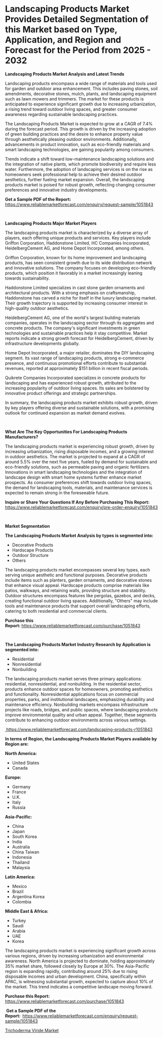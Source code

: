 <p><h1>Landscaping Products Market Provides Detailed Segmentation of this Market based on Type, Application, and Region and Forecast for the Period from 2025 - 2032</h1></p><p><strong>Landscaping Products Market Analysis and Latest Trends</strong></p>
<p><p>Landscaping products encompass a wide range of materials and tools used for garden and outdoor area enhancement. This includes paving stones, soil amendments, decorative stones, mulch, plants, and landscaping equipment such as lawn mowers and trimmers. The market for these products is anticipated to experience significant growth due to increasing urbanization, a rising trend toward outdoor living spaces, and greater consumer awareness regarding sustainable landscaping practices. </p><p>The Landscaping Products Market is expected to grow at a CAGR of 7.4% during the forecast period. This growth is driven by the increasing adoption of green building practices and the desire to enhance property value through aesthetically pleasing outdoor environments. Additionally, advancements in product innovation, such as eco-friendly materials and smart landscaping technologies, are gaining popularity among consumers. </p><p>Trends indicate a shift toward low-maintenance landscaping solutions and the integration of native plants, which promote biodiversity and require less water. Furthermore, the adoption of landscaping services is on the rise as homeowners seek professional help to achieve their desired outdoor aesthetics, further fueling market expansion. Overall, the landscaping products market is poised for robust growth, reflecting changing consumer preferences and innovative industry developments.</p></p>
<p><strong>Get a Sample PDF of the Report:&nbsp;</strong> <a href="https://www.reliablemarketforecast.com/enquiry/request-sample/1051843?utm_campaign=2235&utm_medium=2&utm_source=Github&utm_content=ia&utm_term=30032025&utm_id=landscaping-products">https://www.reliablemarketforecast.com/enquiry/request-sample/1051843</a></p>
<p>&nbsp;</p>
<p><strong>Landscaping Products Major Market Players</strong></p>
<p><p>The landscaping products market is characterized by a diverse array of players, each offering unique products and services. Key players include Griffon Corporation, Haddonstone Limited, HC Companies Incorporated, HeidelbergCement AG, and Home Depot Incorporated, among others. </p><p>Griffon Corporation, known for its home improvement and landscaping products, has seen consistent growth due to its wide distribution network and innovative solutions. The company focuses on developing eco-friendly products, which position it favorably in a market increasingly leaning towards sustainability.</p><p>Haddonstone Limited specializes in cast stone garden ornaments and architectural products. With a strong emphasis on craftsmanship, Haddonstone has carved a niche for itself in the luxury landscaping market. Their growth trajectory is supported by increasing consumer interest in high-quality outdoor aesthetics.</p><p>HeidelbergCement AG, one of the world's largest building materials companies, operates in the landscaping sector through its aggregates and concrete products. The company's significant investments in green technologies and sustainable practices help it stay competitive. Market reports indicate a strong growth forecast for HeidelbergCement, driven by infrastructure developments globally.</p><p>Home Depot Incorporated, a major retailer, dominates the DIY landscaping segment. Its vast range of landscaping products, strong e-commerce presence, and continuous promotional efforts contribute to substantial revenues, reported at approximately $151 billion in recent fiscal periods.</p><p>Quikrete Companies Incorporated specializes in concrete products for landscaping and has experienced robust growth, attributed to the increasing popularity of outdoor living spaces. Its sales are bolstered by innovative product offerings and strategic partnerships.</p><p>In summary, the landscaping products market exhibits robust growth, driven by key players offering diverse and sustainable solutions, with a promising outlook for continued expansion as market demand evolves.</p></p>
<p>&nbsp;</p>
<p><strong>What Are The Key Opportunities For Landscaping Products Manufacturers?</strong></p>
<p><p>The landscaping products market is experiencing robust growth, driven by increasing urbanization, rising disposable incomes, and a growing interest in outdoor aesthetics. The market is projected to expand at a CAGR of around 5.5% over the next five years, fueled by demand for sustainable and eco-friendly solutions, such as permeable paving and organic fertilizers. Innovations in smart landscaping technologies and the integration of landscape design with smart home systems further enhance market prospects. As consumer preferences shift towards outdoor living spaces, the demand for landscaping tools, materials, and maintenance services is expected to remain strong in the foreseeable future.</p></p>
<p><strong>Inquire or Share Your Questions If Any Before Purchasing This Report:</strong> <a href="https://www.reliablemarketforecast.com/enquiry/pre-order-enquiry/1051843?utm_campaign=2235&utm_medium=2&utm_source=Github&utm_content=ia&utm_term=30032025&utm_id=landscaping-products">https://www.reliablemarketforecast.com/enquiry/pre-order-enquiry/1051843</a></p>
<p>&nbsp;</p>
<p><strong>Market Segmentation</strong></p>
<p><strong>The Landscaping Products Market Analysis by types is segmented into:</strong></p>
<p><ul><li>Decorative Products</li><li>Hardscape Products</li><li>Outdoor Structure</li><li>Others</li></ul></p>
<p><p>The landscaping products market encompasses several key types, each serving unique aesthetic and functional purposes. Decorative products include items such as planters, garden ornaments, and decorative stones that enhance visual appeal. Hardscape products comprise materials like patios, walkways, and retaining walls, providing structure and stability. Outdoor structures encompass features like pergolas, gazebos, and decks, creating functional outdoor living spaces. Additionally, "Others" may include tools and maintenance products that support overall landscaping efforts, catering to both residential and commercial clients.</p></p>
<p><strong>Purchase this Report:&nbsp;</strong><a href="https://www.reliablemarketforecast.com/purchase/1051843?utm_campaign=2235&utm_medium=2&utm_source=Github&utm_content=ia&utm_term=30032025&utm_id=landscaping-products">https://www.reliablemarketforecast.com/purchase/1051843</a></p>
<p>&nbsp;</p>
<p><strong>The Landscaping Products Market Industry Research by Application is segmented into:</strong></p>
<p><ul><li>Residential</li><li>Nonresidential</li><li>Nonbuilding</li></ul></p>
<p><p>The landscaping products market serves three primary applications: residential, nonresidential, and nonbuilding. In the residential sector, products enhance outdoor spaces for homeowners, promoting aesthetics and functionality. Nonresidential applications focus on commercial properties, parks, and institutional landscapes, emphasizing durability and maintenance efficiency. Nonbuilding markets encompass infrastructure projects like roads, bridges, and public spaces, where landscaping products improve environmental quality and urban appeal. Together, these segments contribute to enhancing outdoor environments across various settings.</p></p>
<p><a href="https://www.reliablemarketforecast.com/landscaping-products-r1051843?utm_campaign=2235&utm_medium=2&utm_source=Github&utm_content=ia&utm_term=30032025&utm_id=landscaping-products">&nbsp;https://www.reliablemarketforecast.com/landscaping-products-r1051843</a></p>
<p><strong>In terms of Region, the Landscaping Products Market Players available by Region are:</strong></p>
<p>
    <p> <strong> North America: </strong>
        <ul>
            <li>United States</li>
            <li>Canada</li>
        </ul>
        </p> 
    <p> <strong> Europe: </strong>
        <ul>
            <li>Germany</li>
            <li>France</li>
            <li>U.K.</li>
            <li>Italy</li>
            <li>Russia</li>
        </ul>
        </p> 
    <p> <strong> Asia-Pacific: </strong>
        <ul>
            <li>China</li>
            <li>Japan</li>
            <li>South Korea</li>
            <li>India</li>
            <li>Australia</li>
            <li>China Taiwan</li>
            <li>Indonesia</li>
            <li>Thailand</li>
            <li>Malaysia</li>
        </ul>
        </p> 
    <p> <strong> Latin America: </strong>
        <ul>
            <li>Mexico</li>
            <li>Brazil</li>
            <li>Argentina Korea</li>
            <li>Colombia</li>
        </ul>
        </p> 
    <p> <strong> Middle East & Africa: </strong>
        <ul>
            <li>Turkey</li>
            <li>Saudi</li>
            <li>Arabia</li>
            <li>UAE</li>
            <li>Korea</li>
        </ul>
    </p>
    </p>
<p><p>The landscaping products market is experiencing significant growth across various regions, driven by increasing urbanization and environmental awareness. North America is projected to dominate, holding approximately 35% market share, followed closely by Europe at 30%. The Asia-Pacific region is expanding rapidly, contributing around 25% due to rising disposable incomes and urban development. China, specifically within APAC, is witnessing substantial growth, expected to capture about 10% of the market. This trend indicates a competitive landscape moving forward.</p></p>
<p><strong>Purchase this Report: </strong><a href="https://www.reliablemarketforecast.com/purchase/1051843?utm_campaign=2235&utm_medium=2&utm_source=Github&utm_content=ia&utm_term=30032025&utm_id=landscaping-products">https://www.reliablemarketforecast.com/purchase/1051843</a></p>
<p>&nbsp;<strong>Get a Sample PDF of the Report:&nbsp;&nbsp;</strong><a href="https://www.reliablemarketforecast.com/enquiry/request-sample/1051843?utm_campaign=2235&utm_medium=2&utm_source=Github&utm_content=ia&utm_term=30032025&utm_id=landscaping-products">https://www.reliablemarketforecast.com/enquiry/request-sample/1051843</a></p>
<p><strong></strong></p>
<p><p><a href="https://github.com/gullattedenna/Market-Research-Report-List-1/blob/main/trichoderma-viride-market.md?utm_campaign=2235&utm_medium=2&utm_source=Github&utm_content=ia&utm_term=30032025&utm_id=landscaping-products">Trichoderma Viride Market</a></p></p>
